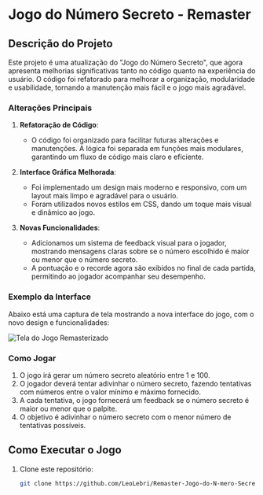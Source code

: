 # Jogo do Número Secreto - Remaster

## Descrição do Projeto

Este projeto é uma atualização do "Jogo do Número Secreto", que agora apresenta melhorias significativas tanto no código quanto na experiência do usuário. O código foi refatorado para melhorar a organização, modularidade e usabilidade, tornando a manutenção mais fácil e o jogo mais agradável.

### Alterações Principais

1. **Refatoração de Código**: 
   - O código foi organizado para facilitar futuras alterações e manutenções. A lógica foi separada em funções mais modulares, garantindo um fluxo de código mais claro e eficiente.

2. **Interface Gráfica Melhorada**:
   - Foi implementado um design mais moderno e responsivo, com um layout mais limpo e agradável para o usuário.
   - Foram utilizados novos estilos em CSS, dando um toque mais visual e dinâmico ao jogo.

3. **Novas Funcionalidades**:
   - Adicionamos um sistema de feedback visual para o jogador, mostrando mensagens claras sobre se o número escolhido é maior ou menor que o número secreto.
   - A pontuação e o recorde agora são exibidos no final de cada partida, permitindo ao jogador acompanhar seu desempenho.

### Exemplo da Interface

Abaixo está uma captura de tela mostrando a nova interface do jogo, com o novo design e funcionalidades:

![Tela do Jogo Remasterizado](img/Captura%20de%20Tela%20(190).png)

### Como Jogar

1. O jogo irá gerar um número secreto aleatório entre 1 e 100.
2. O jogador deverá tentar adivinhar o número secreto, fazendo tentativas com números entre o valor mínimo e máximo fornecido.
3. A cada tentativa, o jogo fornecerá um feedback se o número secreto é maior ou menor que o palpite.
4. O objetivo é adivinhar o número secreto com o menor número de tentativas possíveis.

## Como Executar o Jogo

1. Clone este repositório:
   ```bash
   git clone https://github.com/LeoLebri/Remaster-Jogo-do-N-mero-Secreto.git
